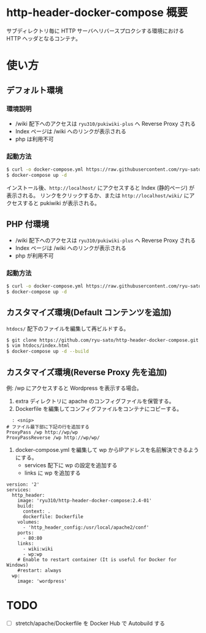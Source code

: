 # http-header-docker-compose 概要

サブディレクトリ毎に HTTP サーバへリバースプロクシする環境における HTTP ヘッダとなるコンテナ。

# 使い方

## デフォルト環境

### 環境説明

- /wiki 配下へのアクセスは `ryu310/pukiwiki-plus` へ Reverse Proxy される
- Index ページは /wiki へのリンクが表示される
- php は利用不可

### 起動方法

```sh
$ curl -o docker-compose.yml https://raw.githubusercontent.com/ryu-sato/http-header-docker-compose/master/docker-compose.yml
$ docker-compose up -d
```

インストール後、`http://localhost/` にアクセスすると Index (静的ページ) が表示される。
リンクをクリックするか、または `http://localhost/wiki/` にアクセスすると pukiwiki が表示される。

## PHP 付環境

- /wiki 配下へのアクセスは `ryu310/pukiwiki-plus` へ Reverse Proxy される
- Index ページは /wiki へのリンクが表示される
- php が利用不可

### 起動方法

```sh
$ curl -o docker-compose.yml https://raw.githubusercontent.com/ryu-sato/http-header-docker-compose/master/stretch/apache/docker-compose.yml
$ docker-compose up -d
```

## カスタマイズ環境(Default コンテンツを追加)

`htdocs/` 配下のファイルを編集して再ビルドする。

```sh
$ git clone https://github.com/ryu-sato/http-header-docker-compose.git && cd http-header-docker-compose
$ vim htdocs/index.html
$ docker-compose up -d --build
```

## カスタマイズ環境(Reverse Proxy 先を追加)

例: /wp にアクセスすると Wordpress を表示する場合。

1. extra ディレクトリに apache のコンフィグファイルを保管する。
1. Dockerfile を編集してコンフィグファイルをコンテナにコピーする。
```text
  : <snip>
# ファイル最下部に下記の行を追加する
ProxyPass /wp http://wp/wp
ProxyPassReverse /wp http://wp/wp/
```
1. docker-compose.yml を編集して wp からIPアドレスを名前解決できるようにする。
    - services 配下に wp の設定を追加する
    - links に wp を追加する
```
version: '2'
services:
  http_header:
    image: 'ryu310/http-header-docker-compose:2.4-01'
    build:
      context: .
      dockerfile: Dockerfile
    volumes:
      - 'http_header_config:/usr/local/apache2/conf'
    ports:
      - 80:80
    links:
      - wiki:wiki
      - wp:wp
    # Enable to restart container (It is useful for Docker for Windows)
    #restart: always
  wp:
    image: 'wordpress'
```

# TODO

- [ ] stretch/apache/Dockerfile を Docker Hub で Autobuild する
